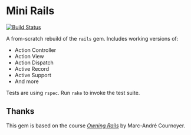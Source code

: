 # Mini Rails
[![Build Status](https://travis-ci.com/jonogilmour/mini-rails.svg?branch=master)](https://travis-ci.com/jonogilmour/mini-rails)

A from-scratch rebuild of the `rails` gem. Includes working versions of:

- Action Controller
- Action View
- Action Dispatch
- Active Record
- Active Support
- And more

Tests are using `rspec`. Run `rake` to invoke the test suite.

## Thanks

This gem is based on the course [_Owning Rails_](http://owningrails.com) by
Marc-André Cournoyer.
